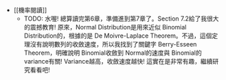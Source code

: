 - [[機率閱讀]]
	- TODO: 水喔! 總算讀完第6章，準備進到第7章了。Section 7.2給了我很大的震撼教育! 原來，Normal Distribution是用來近似 Binomial Distribution的，根據的是 De Moivre-Laplace Theorem。不過，這個定理沒有說明數列的收斂速度，所以我找到了關鍵字 Berry-Esseen Theorem，明確說明 Binomial收斂到 Normal的速度與 Binomial的 variance有關! Variance越高，收斂速度越快! 這實在是非常有趣，繼續研究看看吧!